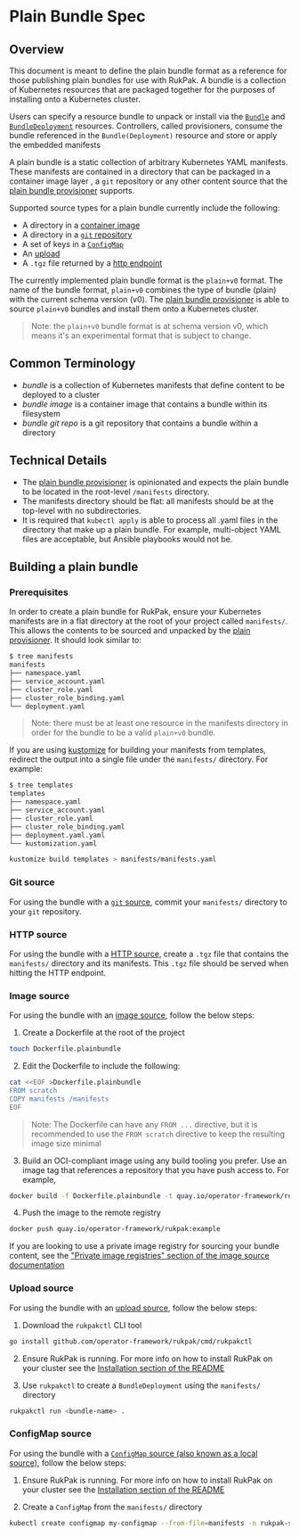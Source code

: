 # Plain Bundle Spec

## Overview

This document is meant to define the plain bundle format as a reference for those publishing plain bundles for use with
RukPak. A bundle is a collection of Kubernetes resources that are packaged together for the purposes of installing onto
a Kubernetes cluster.

Users can specify a resource bundle to unpack or install via the
[`Bundle`](https://github.com/operator-framework/rukpak#bundle)
and [`BundleDeployment`](https://github.com/operator-framework/rukpak#bundledeployment) resources.
Controllers, called provisioners, consume the bundle referenced in the `Bundle(Deployment)` resource and store or apply the embedded manifests

A plain bundle is a static collection of arbitrary Kubernetes YAML manifests. These manifests are contained in a directory
that can be packaged in a container image layer , a `git` repository or any other content source that the
[plain bundle provisioner](../provisioners/plain.md) supports.

Supported source types for a plain bundle currently include the following:

* A directory in a [container image](../sources/image.md)
* A directory in a [`git` repository](../sources/git.md)
* A set of keys in a [`ConfigMap`](../sources/local.md)
* An [upload](../sources/upload.md)
* A `.tgz` file returned by a [http endpoint](../sources/http.md)


The currently implemented plain bundle format is the `plain+v0` format. The name of the bundle format, `plain+v0`
combines the type of bundle (plain) with the current schema version (v0). The
[plain bundle provisioner](../provisioners/plain.md) is able to source
`plain+v0` bundles and install them onto a Kubernetes cluster.

> Note: the `plain+v0` bundle format is at schema version v0, which means it's an experimental format that is subject
> to change.

## Common Terminology

* *bundle* is a collection of Kubernetes manifests that define content to be deployed to a cluster
* *bundle image* is a container image that contains a bundle within its filesystem
* *bundle git repo* is a git repository that contains a bundle within a directory

## Technical Details

* The [plain bundle provisioner](../provisioners/plain.md) is opinionated and expects the
plain bundle to be located in the root-level `/manifests` directory.
* The manifests directory should be flat: all manifests should be at the top-level with no subdirectories.
* It is required that `kubectl apply` is able to process all .yaml files in the directory that make up a plain bundle. For example,
multi-object YAML files are acceptable, but Ansible playbooks would not be.

## Building a plain bundle
### Prerequisites

In order to create a plain bundle for RukPak, ensure your Kubernetes manifests are in a flat directory at the root of
your project called `manifests/`. This allows the contents to be sourced and unpacked by the
[plain provisioner](..provisioners/plain.md). It should look similar to:

```bash
$ tree manifests
manifests
├── namespace.yaml
├── service_account.yaml
├── cluster_role.yaml
├── cluster_role_binding.yaml
└── deployment.yaml
```

> Note: there must be at least one resource in the manifests directory in order for the bundle to be a valid
> `plain+v0` bundle.

If you are using [kustomize](https://kustomize.io/) for building your manifests from templates, redirect the output into a single file under the `manifests/` directory. For example:
```bash
$ tree templates
templates
├── namespace.yaml
├── service_account.yaml
├── cluster_role.yaml
├── cluster_role_binding.yaml
├── deployment.yaml.yaml
└── kustomization.yaml
```

```bash
kustomize build templates > manifests/manifests.yaml
```

### Git source

For using the bundle with a [`git` source](../sources/git.md), commit your `manifests/` directory to your `git` repository.

### HTTP source

For using the bundle with a [HTTP source](../sources/http.md), create a `.tgz` file that contains the `manifests/` directory and its manifests. This `.tgz` file should be served when hitting the HTTP endpoint.

### Image source

For using the bundle with an [image source](../sources/image.md), follow the below steps:

1. Create a Dockerfile at the root of the project
```bash
touch Dockerfile.plainbundle
```

2. Edit the Dockerfile to include the following:
```bash
cat <<EOF >Dockerfile.plainbundle
FROM scratch
COPY manifests /manifests
EOF
```

> Note: The Dockerfile can have any `FROM ...` directive, but it is recommended to use the `FROM scratch`
> directive to keep the resulting image size minimal

3. Build an OCI-compliant image using any build tooling you prefer. Use an image tag that references a repository that you have push access to. For example,

```bash
docker build -f Dockerfile.plainbundle -t quay.io/operator-framework/rukpak:example .
```

4. Push the image to the remote registry

```bash
docker push quay.io/operator-framework/rukpak:example
```

If you are looking to use a private image registry for sourcing your bundle content, see the ["Private image registries" section of the image source documentation](../sources/image.md#private-image-registries)

### Upload source

For using the bundle with an [upload source](../sources/upload.md), follow the below steps:

1. Download the `rukpakctl` CLI tool
```bash
go install github.com/operator-framework/rukpak/cmd/rukpakctl
```

2. Ensure RukPak is running. For more info on how to install RukPak on your cluster see the [Installation section of the README](../../README.md#installation)

3. Use `rukpakctl` to create a `BundleDeployment` using the `manifests/` directory
```bash
rukpakctl run <bundle-name> .
```

### ConfigMap source

For using the bundle with a [`ConfigMap` source (also known as a local source)](../sources/local.md), follow the below steps:

1. Ensure RukPak is running. For more info on how to install RukPak on your cluster see the [Installation section of the README](../../README.md#installation)

2. Create a `ConfigMap` from the `manifests/` directory
```bash
kubectl create configmap my-configmap --from-file=manifests -n rukpak-system
```
